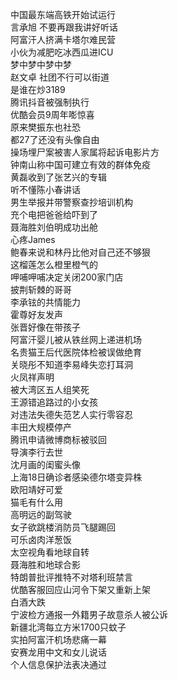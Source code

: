 中国最东端高铁开始试运行  
言承旭 不要再跟我讲好听话  
阿富汗人挤满卡塔尔难民营  
小伙为减肥吃冰西瓜进ICU  
梦中梦中梦中梦  
赵文卓 社团不行可以街道  
是谁在炒3189  
腾讯抖音被强制执行  
优酷会员9周年嘭惊喜  
原来樊振东也社恐  
都27了还没有头像自由  
操场埋尸案被害人家属将起诉电影片方  
钟南山称中国可建立有效的群体免疫  
黄磊收到了张艺兴的专辑  
听不懂陈小春讲话  
男生举报并带警察查抄培训机构  
充个电把爸爸给吓到了  
聂海胜刘伯明成功出舱  
心疼James  
鲍春来说和林丹比他对自己还不够狠  
这榴莲怎么橙里橙气的  
呷哺呷哺决定关闭200家门店  
披荆斩棘的哥哥  
李承铉的共情能力  
霍尊好友发声  
张晋好像在带孩子  
阿富汗婴儿被从铁丝网上递进机场  
名贵猫王后代医院体检被误做绝育  
关晓彤不知道李易峰失恋打耳洞  
火凤祥声明  
被大湾区五人组笑死  
王源错追路过的小女孩  
对违法失德失范艺人实行零容忍  
丰田大规模停产  
腾讯申请微博商标被驳回  
导演李行去世  
沈月画的闺蜜头像  
上海18日确诊者感染德尔塔变异株  
欧阳靖好可爱  
猫毛有什么用  
高明远的副驾驶  
女子欲跳楼消防员飞腿踢回  
可乐卤肉洋葱饭  
太空视角看地球自转  
聂海胜和地球合影  
特朗普批评推特不对塔利班禁言  
优酷客服回应山河令下架又重新上架  
白酒大跌  
宁波检方通报一外籍男子故意杀人被公诉  
新疆北湾每立方米1700只蚊子  
实拍阿富汗机场悲痛一幕  
安赛龙用中文和女儿说话  
个人信息保护法表决通过  
